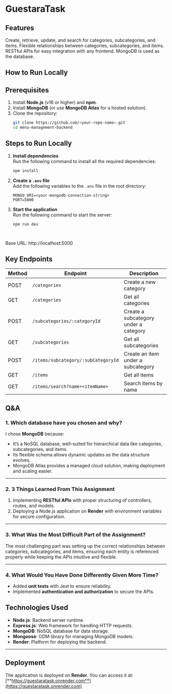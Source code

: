 # GuestaraTask

## Features
Create, retrieve, update, and search for categories, subcategories, and items.
Flexible relationships between categories, subcategories, and items.
RESTful APIs for easy integration with any frontend.
MongoDB is used as the database.

## How to Run Locally 


## **Prerequisites**
1. Install **Node.js** (v16 or higher) and **npm**.
2. Install **MongoDB** (or use **MongoDB Atlas** for a hosted solution).
3. Clone the repository:
   ```bash
   git clone https://github.com/<your-repo-name>.git
   cd menu-management-backend


## **Steps to Run Locally**

1. **Install dependencies**  
   Run the following command to install all the required dependencies:
   ```bash
   npm install
2. **Create a `.env` file**  
   Add the following variables to the `.env` file in the root directory:
   ```env
   MONGO_URI=<your-mongodb-connection-string>
   PORT=5000

3. **Start the application**  
   Run the following command to start the server:
   ```bash
   npm run dev




  Base URL: http://localhost:5000

## **Key Endpoints**

| Method | Endpoint                                | Description                           |
|--------|-----------------------------------------|---------------------------------------|
| POST   | `/categories`                           | Create a new category                 |
| GET    | `/categories`                           | Get all categories                    |
| POST   | `/subcategories/:categoryId`            | Create a subcategory under a category |
| GET    | `/subcategories`                        | Get all subcategories                 |
| POST   | `/items/subcategory/:subCategoryId`     | Create an item under a subcategory    |
| GET    | `/items`                                | Get all items                         |
| GET    | `/items/search?name=<itemName>`         | Search items by name                  |

## **Q&A**

### **1. Which database have you chosen and why?**
I chose **MongoDB** because:
- It’s a NoSQL database, well-suited for hierarchical data like categories, subcategories, and items.
- Its flexible schema allows dynamic updates as the data structure evolves.
- MongoDB Atlas provides a managed cloud solution, making deployment and scaling easier.

---

### **2. 3 Things Learned From This Assignment**
1. Implementing **RESTful APIs** with proper structuring of controllers, routes, and models.
2. Deploying a Node.js application on **Render** with environment variables for secure configuration.

---

### **3. What Was the Most Difficult Part of the Assignment?**
The most challenging part was setting up the correct relationships between categories, subcategories, and items, ensuring each entity is referenced properly while keeping the APIs intuitive and flexible.

---

### **4. What Would You Have Done Differently Given More Time?**
- Added **unit tests** with Jest to ensure reliability.
- Implemented **authentication and authorization** to secure the APIs.

## **Technologies Used**
- **Node.js**: Backend server runtime.
- **Express.js**: Web framework for handling HTTP requests.
- **MongoDB**: NoSQL database for data storage.
- **Mongoose**: ODM library for managing MongoDB models.
- **Render**: Platform for deploying the backend.

---

## **Deployment**
The application is deployed on **Render**. You can access it at:  
[**https://guestaratask.onrender.com**](https://guestaratask.onrender.com)



